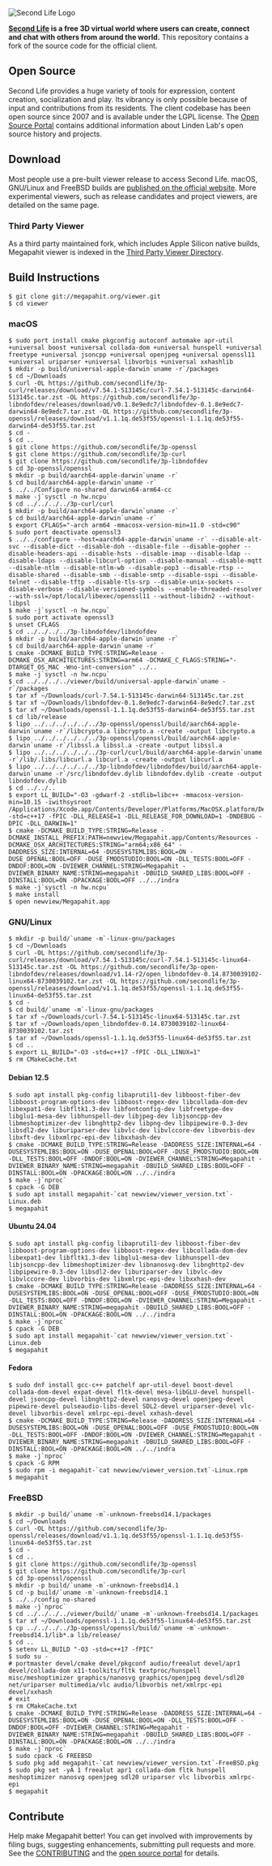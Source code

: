 <picture>
  <source media="(prefers-color-scheme: dark)" srcset="doc/sl-logo-dark.png">
  <source media="(prefers-color-scheme: light)" srcset="doc/sl-logo.png">
  <img alt="Second Life Logo" src="doc/sl-logo.png">
</picture>

**[Second Life][] is a free 3D virtual world where users can create, connect and chat with others from around the
world.** This repository contains a fork of the source code for the official client.

## Open Source

Second Life provides a huge variety of tools for expression, content creation, socialization and play. Its vibrancy is
only possible because of input and contributions from its residents. The client codebase has been open source since
2007 and is available under the LGPL license. The [Open Source Portal][] contains additional information about Linden
Lab's open source history and projects.

## Download

Most people use a pre-built viewer release to access Second Life. macOS, GNU/Linux and FreeBSD builds are
[published on the official website][download]. More experimental viewers, such as release candidates and
project viewers, are detailed on the same page.

### Third Party Viewer

As a third party maintained fork, which includes Apple Silicon native builds, Megapahit viewer is indexed in the [Third Party Viewer Directory][tpv].

## Build Instructions

```
$ git clone git://megapahit.org/viewer.git
$ cd viewer
```

### macOS

```
$ sudo port install cmake pkgconfig autoconf automake apr-util +universal boost +universal collada-dom +universal hunspell +universal freetype +universal jsoncpp +universal openjpeg +universal openssl11 +universal uriparser +universal libvorbis +universal xxhashlib
$ mkdir -p build/universal-apple-darwin`uname -r`/packages
$ cd ~/Downloads
$ curl -OL https://github.com/secondlife/3p-curl/releases/download/v7.54.1-513145c/curl-7.54.1-513145c-darwin64-513145c.tar.zst -OL https://github.com/secondlife/3p-libndofdev/releases/download/v0.1.8e9edc7/libndofdev-0.1.8e9edc7-darwin64-8e9edc7.tar.zst -OL https://github.com/secondlife/3p-openssl/releases/download/v1.1.1q.de53f55/openssl-1.1.1q.de53f55-darwin64-de53f55.tar.zst
$ cd -
$ cd ..
$ git clone https://github.com/secondlife/3p-openssl
$ git clone https://github.com/secondlife/3p-curl
$ git clone https://github.com/secondlife/3p-libndofdev
$ cd 3p-openssl/openssl
$ mkdir -p build/aarch64-apple-darwin`uname -r`
$ cd build/aarch64-apple-darwin`uname -r`
$ ../../Configure no-shared darwin64-arm64-cc
$ make -j`sysctl -n hw.ncpu`
$ cd ../../../../3p-curl/curl
$ mkdir -p build/aarch64-apple-darwin`uname -r`
$ cd build/aarch64-apple-darwin`uname -r`
$ export CFLAGS="-arch arm64 -mmacosx-version-min=11.0 -std=c90"
$ sudo port deactivate openssl3
$ ../../configure --host=aarch64-apple-darwin`uname -r` --disable-alt-svc --disable-dict --disable-doh --disable-file --disable-gopher --disable-headers-api --disable-hsts --disable-imap --disable-ldap --disable-ldaps --disable-libcurl-option --disable-manual --disable-mqtt --disable-ntlm --disable-ntlm-wb --disable-pop3 --disable-rtsp --disable-shared --disable-smb --disable-smtp --disable-sspi --disable-telnet --disable-tftp --disable-tls-srp --disable-unix-sockets --disable-verbose --disable-versioned-symbols --enable-threaded-resolver --with-ssl=/opt/local/libexec/openssl11 --without-libidn2 --without-libpsl
$ make -j`sysctl -n hw.ncpu`
$ sudo port activate openssl3
$ unset CFLAGS
$ cd ../../../../3p-libndofdev/libndofdev
$ mkdir -p build/aarch64-apple-darwin`uname -r`
$ cd build/aarch64-apple-darwin`uname -r`
$ cmake -DCMAKE_BUILD_TYPE:STRING=Release -DCMAKE_OSX_ARCHITECTURES:STRING=arm64 -DCMAKE_C_FLAGS:STRING="-DTARGET_OS_MAC -Wno-int-conversion" ../..
$ make -j`sysctl -n hw.ncpu`
$ cd ../../../../viewer/build/universal-apple-darwin`uname -r`/packages
$ tar xf ~/Downloads/curl-7.54.1-513145c-darwin64-513145c.tar.zst
$ tar xf ~/Downloads/libndofdev-0.1.8e9edc7-darwin64-8e9edc7.tar.zst
$ tar xf ~/Downloads/openssl-1.1.1q.de53f55-darwin64-de53f55.tar.zst
$ cd lib/release
$ lipo ../../../../../../3p-openssl/openssl/build/aarch64-apple-darwin`uname -r`/libcrypto.a libcrypto.a -create -output libcrypto.a
$ lipo ../../../../../../3p-openssl/openssl/build/aarch64-apple-darwin`uname -r`/libssl.a libssl.a -create -output libssl.a
$ lipo ../../../../../../3p-curl/curl/build/aarch64-apple-darwin`uname -r`/lib/.libs/libcurl.a libcurl.a -create -output libcurl.a
$ lipo ../../../../../../3p-libndofdev/libndofdev/build/aarch64-apple-darwin`uname -r`/src/libndofdev.dylib libndofdev.dylib -create -output libndofdev.dylib
$ cd ../../..
$ export LL_BUILD="-O3 -gdwarf-2 -stdlib=libc++ -mmacosx-version-min=10.15 -iwithsysroot /Applications/Xcode.app/Contents/Developer/Platforms/MacOSX.platform/Developer/SDKs/MacOSX.sdk -std=c++17 -fPIC -DLL_RELEASE=1 -DLL_RELEASE_FOR_DOWNLOAD=1 -DNDEBUG -DPIC -DLL_DARWIN=1"
$ cmake -DCMAKE_BUILD_TYPE:STRING=Release -DCMAKE_INSTALL_PREFIX:PATH=newview/Megapahit.app/Contents/Resources -DCMAKE_OSX_ARCHITECTURES:STRING="arm64;x86_64" -DADDRESS_SIZE:INTERNAL=64 -DUSESYSTEMLIBS:BOOL=ON -DUSE_OPENAL:BOOL=OFF -DUSE_FMODSTUDIO:BOOL=ON -DLL_TESTS:BOOL=OFF -DNDOF:BOOL=ON -DVIEWER_CHANNEL:STRING=Megapahit -DVIEWER_BINARY_NAME:STRING=megapahit -DBUILD_SHARED_LIBS:BOOL=OFF -DINSTALL:BOOL=ON -DPACKAGE:BOOL=OFF ../../indra
$ make -j`sysctl -n hw.ncpu`
$ make install
$ open newview/Megapahit.app
```

### GNU/Linux

```
$ mkdir -p build/`uname -m`-linux-gnu/packages
$ cd ~/Downloads
$ curl -OL https://github.com/secondlife/3p-curl/releases/download/v7.54.1-513145c/curl-7.54.1-513145c-linux64-513145c.tar.zst -OL https://github.com/secondlife/3p-open-libndofdev/releases/download/v1.14-r2/open_libndofdev-0.14.8730039102-linux64-8730039102.tar.zst -OL https://github.com/secondlife/3p-openssl/releases/download/v1.1.1q.de53f55/openssl-1.1.1q.de53f55-linux64-de53f55.tar.zst
$ cd -
$ cd build/`uname -m`-linux-gnu/packages
$ tar xf ~/Downloads/curl-7.54.1-513145c-linux64-513145c.tar.zst
$ tar xf ~/Downloads/open_libndofdev-0.14.8730039102-linux64-8730039102.tar.zst
$ tar xf ~/Downloads/openssl-1.1.1q.de53f55-linux64-de53f55.tar.zst
$ cd ..
$ export LL_BUILD="-O3 -std=c++17 -fPIC -DLL_LINUX=1"
$ rm CMakeCache.txt
```

#### Debian 12.5

```
$ sudo apt install pkg-config libaprutil1-dev libboost-fiber-dev libboost-program-options-dev libboost-regex-dev libcollada-dom-dev libexpat1-dev libfltk1.3-dev libfontconfig-dev libfreetype-dev libglu1-mesa-dev libhunspell-dev libjpeg-dev libjsoncpp-dev libmeshoptimizer-dev libnghttp2-dev libpng-dev libpipewire-0.3-dev libsdl2-dev liburiparser-dev libvlc-dev libvlccore-dev libvorbis-dev libxft-dev libxmlrpc-epi-dev libxxhash-dev
$ cmake -DCMAKE_BUILD_TYPE:STRING=Release -DADDRESS_SIZE:INTERNAL=64 -DUSESYSTEMLIBS:BOOL=ON -DUSE_OPENAL:BOOL=OFF -DUSE_FMODSTUDIO:BOOL=ON -DLL_TESTS:BOOL=OFF -DNDOF:BOOL=ON -DVIEWER_CHANNEL:STRING=Megapahit -DVIEWER_BINARY_NAME:STRING=megapahit -DBUILD_SHARED_LIBS:BOOL=OFF -DINSTALL:BOOL=ON -DPACKAGE:BOOL=ON ../../indra
$ make -j`nproc`
$ cpack -G DEB
$ sudo apt install megapahit-`cat newview/viewer_version.txt`-Linux.deb
$ megapahit
```

#### Ubuntu 24.04

```
$ sudo apt install pkg-config libaprutil1-dev libboost-fiber-dev libboost-program-options-dev libboost-regex-dev libcollada-dom-dev libexpat1-dev libfltk1.3-dev libglu1-mesa-dev libhunspell-dev libjsoncpp-dev libmeshoptimizer-dev libnanosvg-dev libnghttp2-dev libpipewire-0.3-dev libsdl2-dev liburiparser-dev libvlc-dev libvlccore-dev libvorbis-dev libxmlrpc-epi-dev libxxhash-dev
$ cmake -DCMAKE_BUILD_TYPE:STRING=Release -DADDRESS_SIZE:INTERNAL=64 -DUSESYSTEMLIBS:BOOL=ON -DUSE_OPENAL:BOOL=OFF -DUSE_FMODSTUDIO:BOOL=ON -DLL_TESTS:BOOL=OFF -DNDOF:BOOL=ON -DVIEWER_CHANNEL:STRING=Megapahit -DVIEWER_BINARY_NAME:STRING=megapahit -DBUILD_SHARED_LIBS:BOOL=OFF -DINSTALL:BOOL=ON -DPACKAGE:BOOL=ON ../../indra
$ make -j`nproc`
$ cpack -G DEB
$ sudo apt install megapahit-`cat newview/viewer_version.txt`-Linux.deb
$ megapahit
```

#### Fedora

```
$ sudo dnf install gcc-c++ patchelf apr-util-devel boost-devel collada-dom-devel expat-devel fltk-devel mesa-libGLU-devel hunspell-devel jsoncpp-devel libnghttp2-devel nanosvg-devel openjpeg-devel pipewire-devel pulseaudio-libs-devel SDL2-devel uriparser-devel vlc-devel libvorbis-devel xmlrpc-epi-devel xxhash-devel
$ cmake -DCMAKE_BUILD_TYPE:STRING=Release -DADDRESS_SIZE:INTERNAL=64 -DUSESYSTEMLIBS:BOOL=ON -DUSE_OPENAL:BOOL=OFF -DUSE_FMODSTUDIO:BOOL=ON -DLL_TESTS:BOOL=OFF -DNDOF:BOOL=ON -DVIEWER_CHANNEL:STRING=Megapahit -DVIEWER_BINARY_NAME:STRING=megapahit -DBUILD_SHARED_LIBS:BOOL=OFF -DINSTALL:BOOL=ON -DPACKAGE:BOOL=ON ../../indra
$ make -j`nproc`
$ cpack -G RPM
$ sudo rpm -i megapahit-`cat newview/viewer_version.txt`-Linux.rpm
$ megapahit
```

### FreeBSD

```
$ mkdir -p build/`uname -m`-unknown-freebsd14.1/packages
$ cd ~/Downloads
$ curl -OL https://github.com/secondlife/3p-openssl/releases/download/v1.1.1q.de53f55/openssl-1.1.1q.de53f55-linux64-de53f55.tar.zst
$ cd -
$ cd ..
$ git clone https://github.com/secondlife/3p-openssl
$ git clone https://github.com/secondlife/3p-curl
$ cd 3p-openssl/openssl
$ mkdir -p build/`uname -m`-unknown-freebsd14.1
$ cd -p build/`uname -m`-unknown-freebsd14.1
$ ../../config no-shared
$ make -j`nproc`
$ cd ../../../../viewer/build/`uname -m`-unknown-freebsd14.1/packages
$ tar xf ~/Downloads/openssl-1.1.1q.de53f55-linux64-de53f55.tar.zst
$ cp ../../../../3p-openssl/openssl/build/`uname -m`-unknown-freebsd14.1/lib*.a lib/release/
$ cd ..
$ setenv LL_BUILD "-O3 -std=c++17 -fPIC"
$ sudo su -
# portmaster devel/cmake devel/pkgconf audio/freealut devel/apr1 devel/collada-dom x11-toolkits/fltk textproc/hunspell misc/meshoptimizer graphics/nanosvg graphics/openjpeg devel/sdl20 net/uriparser multimedia/vlc audio/libvorbis net/xmlrpc-epi devel/xxhash
# exit
$ rm CMakeCache.txt
$ cmake -DCMAKE_BUILD_TYPE:STRING=Release -DADDRESS_SIZE:INTERNAL=64 -DUSESYSTEMLIBS:BOOL=ON -DUSE_OPENAL:BOOL=ON -DLL_TESTS:BOOL=OFF -DNDOF:BOOL=OFF -DVIEWER_CHANNEL:STRING=Megapahit -DVIEWER_BINARY_NAME:STRING=megapahit -DBUILD_SHARED_LIBS:BOOL=OFF -DINSTALL:BOOL=ON -DPACKAGE:BOOL=ON ../../indra
$ make -j`nproc`
$ sudo cpack -G FREEBSD
$ sudo pkg add megapahit-`cat newview/viewer_version.txt`-FreeBSD.pkg
$ sudo pkg set -yA 1 freealut apr1 collada-dom fltk hunspell meshoptimizer nanosvg openjpeg sdl20 uriparser vlc libvorbis xmlrpc-epi
$ megapahit
```

## Contribute

Help make Megapahit better! You can get involved with improvements by filing bugs, suggesting enhancements, submitting
pull requests and more. See the [CONTRIBUTING][] and the [open source portal][] for details.

[Second Life]: https://secondlife.com/
[download]: https://megapahit.net
[tpv]: http://wiki.secondlife.com/wiki/Third_Party_Viewer_Directory/Megapahit
[open source portal]: http://wiki.secondlife.com/wiki/Open_Source_Portal
[contributing]: https://megapahit.org/viewer.git/tree/CONTRIBUTING.md
